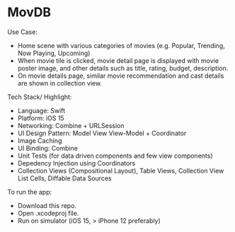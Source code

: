 # MovDB

Use Case:

* Home scene with various categories of movies (e.g. Popular, Trending, Now Playing, Upcoming)
* When movie tile is clicked, movie detail page is displayed with movie poster image, and other details such as title, rating, budget, description.
* On movie details page, similar movie recommendation and cast details are shown in collection view.

Tech Stack/ Highlight:

* Language: Swift
* Platform: iOS 15
* Networking: Combine + URLSession
* UI Design Pattern: Model View View-Model + Coordinator
* Image Caching
* UI Binding: Combine
* Unit Tests (for data driven components and few view components)
* Depedency Injection using Coordinators
* Collection Views (Compositional Layout), Table Views, Collection View List Cells, Diffable Data Sources

To run the app:

* Download this repo.
* Open .xcodeproj file.
* Run on simulator (iOS 15, > iPhone 12 preferably)

